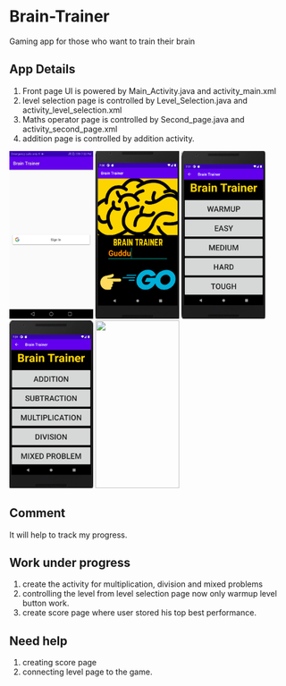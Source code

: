 # Brain-Trainer
Gaming app for those who want to train their brain

## App Details
1. Front page UI is powered by Main_Activity.java and activity_main.xml<br>
2. level selection page is controlled by Level_Selection.java and activity_level_selection.xml
3. Maths operator page is controlled by Second_page.java and activity_second_page.xml
4. addition page is controlled by addition activity.

<span>
<img src="/images/googleSign.jpg" width="150px" height="300px">
<img src="/images/frontPage.png" width="150px" height="300px">
<img src="/images/levelPage.png" width="150px" height="300px">
<img src="/images/operatorPage.png" width="150px" height="300px">
<img src="/images/gameState3.png" width="150px" height="300px">

</span>

## Comment
It will help to track my progress.

## Work under progress
1. create the activity for multiplication, division and mixed problems
2. controlling the level from level selection page now only warmup level button work.
3. create score page where user stored his top best performance.


## Need help
1. creating score page
2. connecting level page to the game.


